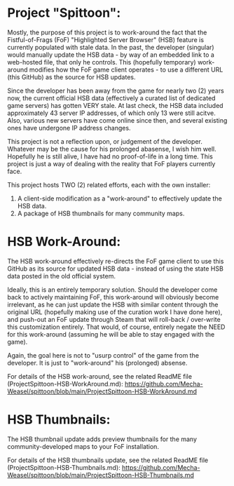 Project "Spittoon":
==================
Mostly, the purpose of this project is to work-around the fact that the Fistful-of-Frags (FoF) "Highlighted Server Browser" (HSB) feature is currently populated with stale data.  In the past, the developer (singular) would manually update the HSB data - by way of an embedded link to a web-hosted file, that only he controls. This (hopefully temporary) work-around modifies how the FoF game client operates - to use a different URL (this GitHub) as the source for HSB updates.

Since the developer has been away from the game for nearly two (2) years now, the current official HSB data (effectively a curated list of dedicated game servers) has gotten VERY stale.  At last check, the HSB data included approximately 43 server IP addresses, of which only 13 were still acitve. Also, various new servers have come online since then, and several existing ones have undergone IP address changes.

This project is not a reflection upon, or judgement of the developer.  Whatever may be the cause for his prolonged abasense, I wish him well.  Hopefully he is still alive, I have had no proof-of-life in a long time.  This project is just a way of dealing with the reality that FoF players currently face. 

This project hosts TWO (2) related efforts, each with the own installer:
1) A client-side modification as a "work-around" to effectively update the HSB data.
2) A package of HSB thumbnails for many community maps.

HSB Work-Around:
===============

The HSB work-around effectively re-directs the FoF game client to use this GitHub as its source for updated HSB data - instead of using the state HSB data posted in the old official system.

Ideally, this is an entirely temporary solution.  Should the developer come back to actively maintaining FoF, this work-around will obviously become irrelevant, as he can just update the HSB with similar content through the original URL (hopefully making use of the curation work I have done here), and push-out an FoF update through Steam that will roll-back / over-write this customization entirely.  That would, of course, entirely negate the NEED for this work-around (assuming he will be able to stay engaged with the game).

Again, the goal here is not to "usurp control" of the game from the developer.  It is just to "work-around" his (prolonged) absense.

For details of the HSB work-around, see the related ReadME file (ProjectSpittoon-HSB-WorkAround.md):
https://github.com/Mecha-Weasel/spittoon/blob/main/ProjectSpittoon-HSB-WorkAround.md

HSB Thumbnails:
==============

The HSB thumbnail update adds preview thumbnails for the many community-developed maps to your FoF installation.

For details of the HSB thumbnails update, see the related ReadME file (ProjectSpittoon-HSB-Thumbnails.md):
https://github.com/Mecha-Weasel/spittoon/blob/main/ProjectSpittoon-HSB-Thumbnails.md


